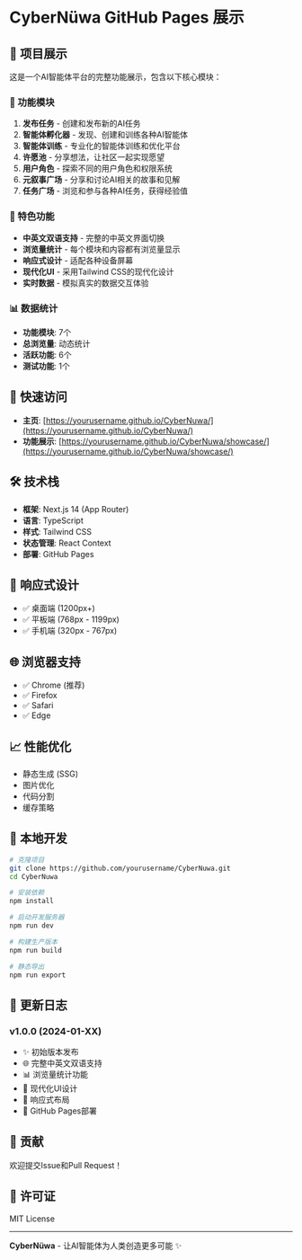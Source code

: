 # CyberNüwa GitHub Pages 展示

## 🌟 项目展示

这是一个AI智能体平台的完整功能展示，包含以下核心模块：

### 🚀 功能模块

1. **发布任务** - 创建和发布新的AI任务
2. **智能体孵化器** - 发现、创建和训练各种AI智能体
3. **智能体训练** - 专业化的智能体训练和优化平台
4. **许愿池** - 分享想法，让社区一起实现愿望
5. **用户角色** - 探索不同的用户角色和权限系统
6. **元叙事广场** - 分享和讨论AI相关的故事和见解
7. **任务广场** - 浏览和参与各种AI任务，获得经验值

### 🎯 特色功能

- **中英文双语支持** - 完整的中英文界面切换
- **浏览量统计** - 每个模块和内容都有浏览量显示
- **响应式设计** - 适配各种设备屏幕
- **现代化UI** - 采用Tailwind CSS的现代化设计
- **实时数据** - 模拟真实的数据交互体验

### 📊 数据统计

- **功能模块**: 7个
- **总浏览量**: 动态统计
- **活跃功能**: 6个
- **测试功能**: 1个

## 🚀 快速访问

- **主页**: [https://yourusername.github.io/CyberNuwa/](https://yourusername.github.io/CyberNuwa/)
- **功能展示**: [https://yourusername.github.io/CyberNuwa/showcase/](https://yourusername.github.io/CyberNuwa/showcase/)

## 🛠️ 技术栈

- **框架**: Next.js 14 (App Router)
- **语言**: TypeScript
- **样式**: Tailwind CSS
- **状态管理**: React Context
- **部署**: GitHub Pages

## 📱 响应式设计

- ✅ 桌面端 (1200px+)
- ✅ 平板端 (768px - 1199px)
- ✅ 手机端 (320px - 767px)

## 🌐 浏览器支持

- ✅ Chrome (推荐)
- ✅ Firefox
- ✅ Safari
- ✅ Edge

## 📈 性能优化

- 静态生成 (SSG)
- 图片优化
- 代码分割
- 缓存策略

## 🔧 本地开发

```bash
# 克隆项目
git clone https://github.com/yourusername/CyberNuwa.git
cd CyberNuwa

# 安装依赖
npm install

# 启动开发服务器
npm run dev

# 构建生产版本
npm run build

# 静态导出
npm run export
```

## 📝 更新日志

### v1.0.0 (2024-01-XX)

- ✨ 初始版本发布
- 🌐 完整中英文双语支持
- 📊 浏览量统计功能
- 🎨 现代化UI设计
- 📱 响应式布局
- 🚀 GitHub Pages部署

## 🤝 贡献

欢迎提交Issue和Pull Request！

## 📄 许可证

MIT License

---

**CyberNüwa** - 让AI智能体为人类创造更多可能 ✨
